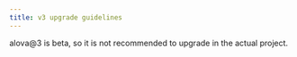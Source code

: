 ```yaml
---
title: v3 upgrade guidelines
---
```


alova@3 is beta, so it is not recommended to upgrade in the actual project.
